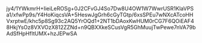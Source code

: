 jy4/1YWkmrH+IieiLeROSg+0J2CFvGJ4So7Dw8U4OW1W7WwrUSR1KlaVPSa1/xfwPp9s/Y4HoKiqcsVA+5HeswJgGrh6cGyTGtp/6xsSPEu7wNXcATcoHHVxrptwE/khc5p8Sg93c2AQ5YrOQd1+2NT1bDAoxKwHUM0rCG7F6QOiEAF48HkjYsOz8VXVOzX812ZZNd+n9QBXXkeSCusVgR5GhMuujTwPewe7nVA79bAdSfHpHfItUMX+hzJEPwSA
